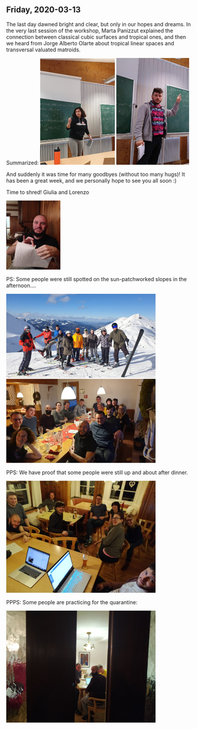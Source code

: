 ---
---

## Friday, 2020-03-13

The last day dawned bright and clear, but only in our hopes and dreams. In the very last session of the workshop, 
Marta Panizzut explained the connection between classical cubic surfaces and tropical ones, and then we heard from 
Jorge Alberto Olarte about tropical linear spaces and transversal valuated matroids. 

Summarized:
<img src="./pics/marta.jpg" width="200">
<img src="./pics/jorge.jpg" width="195">
<!---
<img src="./pics/john3.jpg" width="142">
-->
And suddenly it was time for many goodbyes (without too many hugs)! It has been a great week, and we personally hope to see you all soon :)

Time to shred!
Giulia and Lorenzo 

<img src="./pics/shredder.jpg" width="145">

PS: Some people were still spotted on the sun-patchworked slopes in the afternoon....

<img src="./pics/skiingsurvivors.jpg" width="400">
<img src="./pics/dinnersurvivors.jpg" width="400">

PPS: We have proof that some people were still up and about after dinner.
<!---
 Proof also that fascist italian soft drinks 
have infiltrated the Alps!
<img src="./pics/almdudler.jpg" width="220">
-->
<img src="./pics/lastevening.jpg" width="400">

PPPS: Some people are practicing for the quarantine:

<img src="./pics/old_crew.jpg" width="400">





